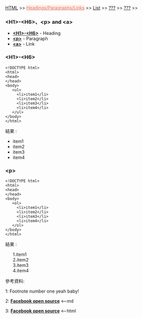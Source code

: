 
<a href="/HTML/">HTML</a> >>
<a href="/HTML/Headings_Paragraphs_Links/" style="color:palevioletred;background-color:papayawhip;">Headings/Paragraphs/Links</a> >>
<a href="/HTML/List/">List</a> >>
<a href="/HTML/???/">???</a> >>
<a href="/HTML/???/">???</a> >>
<div class="divider"></div>

### &lt;H1&gt;-&lt;H6&gt;、&lt;p&gt; and &lt;a&gt;

* **<a href="https://developer.mozilla.org/en-US/docs/Web/HTML/Element/ul" target="_blank">&lt;H1&gt;-&lt;H6&gt;</a>** - Heading
* **<a href="https://developer.mozilla.org/en-US/docs/Web/HTML/Element/ul" target="_blank">&lt;p&gt;</a>** - Paragraph
* **<a href="https://developer.mozilla.org/en-US/docs/Web/HTML/Element/ul" target="_blank">&lt;a&gt;</a>** - Link

<div class="divider"></div>

### &lt;H1&gt;-&lt;H6&gt;

```
<!DOCTYPE html>
<html>
<head>
</head>
<body>
   <ul>
     <li>item1</li>
     <li>item2</li>
     <li>item3</li>
     <li>item4</li>
   </ul>
</body>
</html>
```
結果 : 
<html>
<head>
</head>
<body>
   <ul>
     <li>item1</li>
     <li>item2</li>
     <li>item3</li>
     <li>item4</li>
   </ul>
</body>
</html>

<div class="divider"></div>

### &lt;p&gt;

```
<!DOCTYPE html>
<html>
<head>
</head>
<body>
   <ol>
     <li>item1</li>
     <li>item2</li>
     <li>item3</li>
     <li>item4</li>
   </ol>
</body>
</html>
```
結果 : 
<html>
<head>
</head>
<body>
   <ol>
     1.item1<br>
     2.item2<br>
     3.item3<br>
     4.item4<br>
   </ol>
</body>
</html>

<div class="divider"></div>
參考資料:

1: Footnote number one yeah baby!

2: [**Facebook open source**](https://facebook.github.io/react/) <--md

3: **<a href="https://facebook.github.io/react/" target="_blank">Facebook open source</a>** <--html

